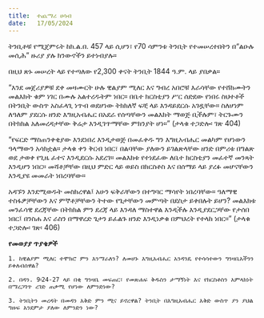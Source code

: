 ```yaml
---
title:  ተጨማሪ ሀሳብ
date:   17/05/2024
---
```


ትንቢቶቹ የሚጀምሩት ከክ.ል.በ. 457 ላይ ሲሆን፣ የ70 ሳምንቱ ትንቢት የተመሠረተበትን በ“ልዑሉ መሲሕ” ዙሪያ ያሉ ክንውኖችን ይተነብያሉ።

በዚህ ጽኑ መሠረት ላይ የተጣለው የ2,300 ቀናት ትንቢት 1844 ዓ.ም. ላይ ያበቃል።

“እንደ መጀሪያዎቹ ደቀ መዛሙርት ሁሉ ዊልያም ሚለር እና ግብረ አበሮቹ እራሳቸው የተሸከሙትን መልእክት ቁም ነገር በሙሉ አልተረዱትም ነበር። በቤተ ክርስቲያን ሥር ሰድደው የነበሩ ስህተቶች በትንቢት ውስጥ አስፈላጊ ነጥብ ወደሆነው ትክክለኛ ፍቺ ላይ እንዳይደርሱ አገዷቸው። ስለሆነም ለዓለም ያደርሱ ዘንድ እግዚአብሔር በአደራ የሰጣቸውን መልእክት ማወጅ ቢችሉም፣ ትርጉሙን በትክክል አለመረዳታቸው ቅሬታ እንዲገጥማቸው ምክንያት ሆነ።” (ታላቁ ተጋድሎ፡ ገጽ 404)

“የፍርድ ማስጠንቀቂያው እንደነበረ እንዲታወጅ በመፈቀዱ ግን እግዚአብሔር መልካም የሆነውን ዓላማውን አሳክቷል። ታላቁ ቀን ቅርብ ነበር፣ በልባቸው ያለውን ይገልጽላቸው ዘንድ በምሪቱ በግልጽ ወደ ታወቀ የጊዜ ፈተና እንዲደርሱ አደረገ። መልእክቱ የተነደፈው ለቤተ ክርስቲያን መፈተኛ መንጻት እንዲሆን ነበር። መሻቶቻቸው በዚህ ምድር ላይ ወይስ በክርስቶስ እና በሰማይ ላይ ያረፉ መሆናቸውን እንዲያዩ መመራት ነበረባቸው።

አዳኙን እንደሚወዱት መስክረዋል፤ አሁን ፍቅራቸውን በተግባር ማሳየት ነበረባቸው። ዓለማዊ ተስፋዎቻቸውን እና ምኞቶቻቸውን ትተው የጌታቸውን መምጣት በደስታ ይቀበሉት ይሆን? መልእክቱ መንፈሳዊ ደረጃቸው በትክክል ምን ደረጃ ላይ እንዳለ ማስተዋል እንዲችሉ እንዲያደርጋቸው የታሰበ ነበር፤ በንስሐ እና ራስን በማዋረድ ጌታን ይፈልጉ ዘንድ እንዲነቃቁ በምህረት የተላከ ነበር።” (ታላቁ ተጋድሎ፡ ገጽ፡ 406)

**የመወያያ ጥያቄዎች**

`1. ከዊልያም ሚለር ተሞክሮ ምን እንማራለን? ለመሆኑ እግዚአብሔር አንዳንዴ የተሳሳተውን ግንዛቤአችንን ይቀለብሰዋል?`

`2. በዳን. 9፡24-27 ላይ በቂ ግንዛቤ መፍጠር፣ የመጽሐፍ ቅዱስን ታማኝነት እና የክርስቶስን አምላክነት በማረጋገጥ ረገድ ጠቃሚ የሆነው ለምንድነው?`

`3. ትንቢትን መረዳት በመዳን እቅድ ምን ሚና ይኖረዋል? ትንቢት በእግዚአብሔር እቅድ ውስጥ ያን ያህል ግዙፍ አንደምታ ያለው ለምንድን ነው?`